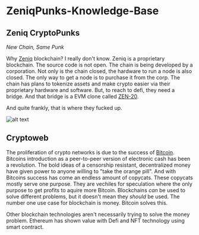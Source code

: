# ZeniqPunks-Knowledge-Base

## Zeniq CryptoPunks
*New Chain, Same Punk*

Why [Zeniq](https://www.zeniq.com) blockchain?  I really don't know.  Zeniq is a proprietary blockchain.  The source code is not open.  The chain is being developed by a corporation.  Not only is the chain closed, the hardware to run a node is also closed.  The only way to get a node is to purchase it from the corp.  The chain has plans to tokenize assets and make crypto easier via their proprietary hardware and software.  But, to reach to defi, they need a bridge.  And that bridge is a EVM clone called [ZEN-20](https://chainlist.org/?search=zeniq).

And quite frankly, that is where they fucked up. 

![alt text](https://arweave.net/y0eXz8x0rgssFM80M1JYXQHbQMHtafYNsPkoFztNDWE/2585.png "Alien King")

## Cryptoweb
The proliferation of crypto networks is due to the success of [Bitcoin](https://nakamotoinstitute.org).  Bitcoins introduction as a peer-to-peer version of electronic cash has been a revolution.  The bold ideas of a censorship resistant, decentralized money have given power to anyone willing to "take the orange pill".  And with Bitcoins success has come an endless amount of copycats.  These copycats mostly serve one purpose.  They are vechiles for speculation where the only purpose to get profits to aquire more Bitcoin.  Blockchains *can* be used to solve different problems,  but it doesn't mean they *should* be used.  The number one use case for blockchain is money.  Bitcoin solves this.  

Other blockchain technologies aren't necessarily trying to solve the money problem.  Ethereum has shown value with Defi and NFT technology using smart contract.  
